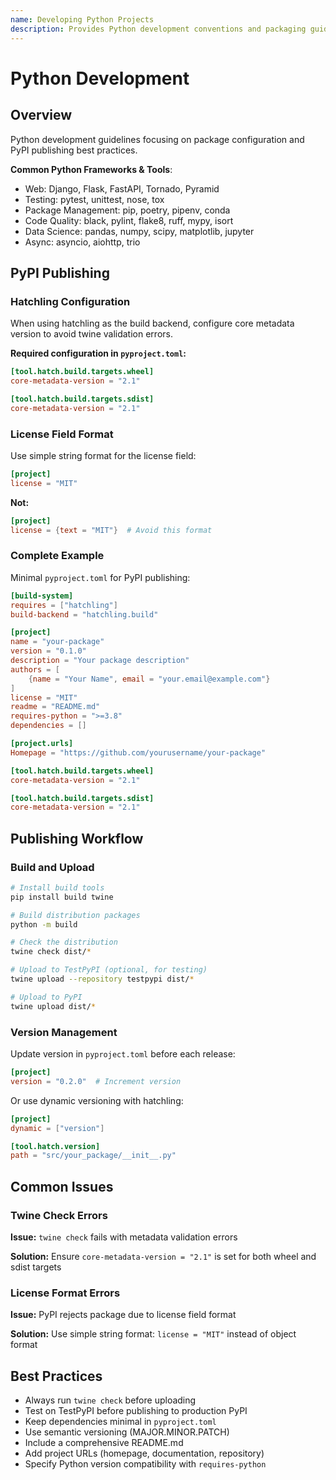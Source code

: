 ```yaml
---
name: Developing Python Projects
description: Provides Python development conventions and packaging guidelines for PyPI publishing. Automatically loads when working with Python projects (detected by common Python files like .py, pyproject.toml, requirements.txt, or Python-specific terms like pip, pytest, Django, Flask, FastAPI, pandas) even if Python is not explicitly mentioned.
---
```


# Python Development

## Overview

Python development guidelines focusing on package configuration and PyPI publishing best practices.

**Common Python Frameworks & Tools**:
- Web: Django, Flask, FastAPI, Tornado, Pyramid
- Testing: pytest, unittest, nose, tox
- Package Management: pip, poetry, pipenv, conda
- Code Quality: black, pylint, flake8, ruff, mypy, isort
- Data Science: pandas, numpy, scipy, matplotlib, jupyter
- Async: asyncio, aiohttp, trio

## PyPI Publishing

### Hatchling Configuration

When using hatchling as the build backend, configure core metadata version to avoid twine validation errors.

**Required configuration in `pyproject.toml`:**

```toml
[tool.hatch.build.targets.wheel]
core-metadata-version = "2.1"

[tool.hatch.build.targets.sdist]
core-metadata-version = "2.1"
```

### License Field Format

Use simple string format for the license field:

```toml
[project]
license = "MIT"
```

**Not:**
```toml
[project]
license = {text = "MIT"}  # Avoid this format
```

### Complete Example

Minimal `pyproject.toml` for PyPI publishing:

```toml
[build-system]
requires = ["hatchling"]
build-backend = "hatchling.build"

[project]
name = "your-package"
version = "0.1.0"
description = "Your package description"
authors = [
    {name = "Your Name", email = "your.email@example.com"}
]
license = "MIT"
readme = "README.md"
requires-python = ">=3.8"
dependencies = []

[project.urls]
Homepage = "https://github.com/yourusername/your-package"

[tool.hatch.build.targets.wheel]
core-metadata-version = "2.1"

[tool.hatch.build.targets.sdist]
core-metadata-version = "2.1"
```

## Publishing Workflow

### Build and Upload

```bash
# Install build tools
pip install build twine

# Build distribution packages
python -m build

# Check the distribution
twine check dist/*

# Upload to TestPyPI (optional, for testing)
twine upload --repository testpypi dist/*

# Upload to PyPI
twine upload dist/*
```

### Version Management

Update version in `pyproject.toml` before each release:

```toml
[project]
version = "0.2.0"  # Increment version
```

Or use dynamic versioning with hatchling:

```toml
[project]
dynamic = ["version"]

[tool.hatch.version]
path = "src/your_package/__init__.py"
```

## Common Issues

### Twine Check Errors

**Issue:** `twine check` fails with metadata validation errors

**Solution:** Ensure `core-metadata-version = "2.1"` is set for both wheel and sdist targets

### License Format Errors

**Issue:** PyPI rejects package due to license field format

**Solution:** Use simple string format: `license = "MIT"` instead of object format

## Best Practices

- Always run `twine check` before uploading
- Test on TestPyPI before publishing to production PyPI
- Keep dependencies minimal in `pyproject.toml`
- Use semantic versioning (MAJOR.MINOR.PATCH)
- Include a comprehensive README.md
- Add project URLs (homepage, documentation, repository)
- Specify Python version compatibility with `requires-python`
